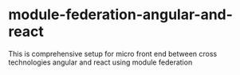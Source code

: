 # module-federation-angular-and-react
This is comprehensive setup for micro front end between cross technologies angular and react using module federation
